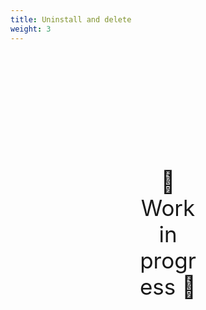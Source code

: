 ```yaml
---
title: Uninstall and delete
weight: 3
---
```

<div style="text-align: center; font-size:2.5em;margin: 200px;">🚧 Work in progress 🚧</div>